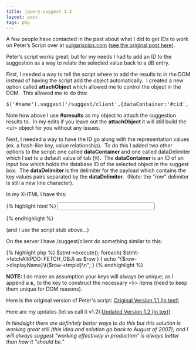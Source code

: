 ```yaml
---
title: jquery.suggest 1.2
layout: post
tags: php
---
```


A few people have contacted in the past about what I did to get IDs to work on Peter’s Script over at <a href="http://vulgarisoips.com">vulgarisoips.com</a> (<a href="http://www.vulgarisoip.com/2007/08/06/jquerysuggest-11/">see the original post here</a>).

Peter’s script works great; but for my needs I had to add an ID to the suggestion as a way to relate the selected value back to a dB entry.

First, I needed a way to tell the script where to add the results to in the DOM instead of having the script add the object automatically.  I created a new option called <strong>attachObject </strong>which allowed me to control the object in the DOM.  This allowed me to do this:

<pre lang="php">$('#name').suggest('/suggest/client',{dataContainer:'#cid', attachObject:'#sresults', onSelect: myFunction );</pre>

Note how above I use <strong>#sresults</strong> as my object to attach the suggestion results to.  In my edits if you leave out the <strong>attachObject </strong>it will still build the &lt;ul&gt; object for you without any issues.

Next, I needed a way to have the ID go along with the representation values (ex. a hash-like key, value relationship).  To do this I added two other options to the script: one called <strong>dataContainer </strong>and one called dataDelimiter which I set to a default value of tab (\t).  The <strong>dataContainer </strong>is an ID of an input box which holds the database ID of the selected object in the suggest box.  The <strong>dataDelimiter </strong>is the delimiter for the payload which contains the key values pairs separated by the <strong>dataDelimiter</strong>.  (Note: the "row" delimiter is still a new line character).

In my XHTML I have this:

{% highlight html %}
<input type="hidden" name="cid" id="cid" value="-1"/>
<input type="text" id="name" size="30" maxlength="128"/>
<div id="suggestResults"></div>
{% endhighlight %}

(and I use the script stub above...)

On the server I have /suggest/client do something similar to this:

{% highlight php %}
$stmt->execute();
foreach( $stmt->fetchAll(PDO::FETCH_OBJ) as $row ) {
echo "{$row->displayName}\t{$row->tmpid}\n";
}
{% endhighlight %}

<strong>NOTE:</strong> I do make an assumption your keys will always be unique; as I append a <strong>s_</strong> to the key to construct the necessary &lt;li&gt; items (need to keep them unique for DOM reasons).

Here is the original version of Peter's script: <a href="http://chrisschuld.com/wp-content/uploads/2008/07/suggestoriginal.txt">Original Version 1.1 (in text)</a>

Here are my updates (let us call it v1.2):<a href="http://chrisschuld.com/wp-content/uploads/2008/07/suggestupdated.txt">Updated Version 1.2 (in text)</a>

<em>In hindsight there are definitely better ways to do this but this solution is working great still (this idea and solution go back to August of 2007); and I will always suggest "working effectively in production" is always better than how it "should be."</em>